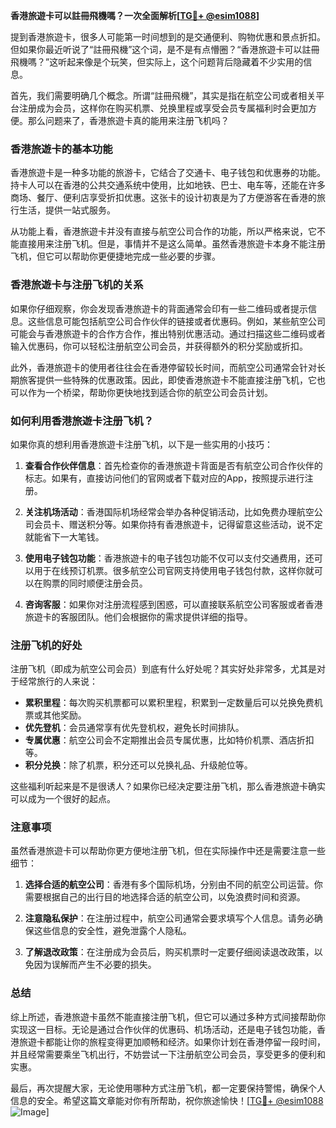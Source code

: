 **香港旅遊卡可以註冊飛機嗎？一次全面解析[[TG💪+ @esim1088](https://t.me/s/esim1088)]**

提到香港旅遊卡，很多人可能第一时间想到的是交通便利、购物优惠和景点折扣。但如果你最近听说了“註冊飛機”这个词，是不是有点懵圈？“香港旅遊卡可以註冊飛機嗎？”这听起来像是个玩笑，但实际上，这个问题背后隐藏着不少实用的信息。

首先，我们需要明确几个概念。所谓“註冊飛機”，其实是指在航空公司或者相关平台注册成为会员，这样你在购买机票、兑换里程或享受会员专属福利时会更加方便。那么问题来了，香港旅遊卡真的能用来注册飞机吗？

### 香港旅遊卡的基本功能

香港旅遊卡是一种多功能的旅游卡，它结合了交通卡、电子钱包和优惠券的功能。持卡人可以在香港的公共交通系统中使用，比如地铁、巴士、电车等，还能在许多商场、餐厅、便利店享受折扣优惠。这张卡的设计初衷是为了方便游客在香港的旅行生活，提供一站式服务。

从功能上看，香港旅遊卡并没有直接与航空公司合作的功能，所以严格来说，它不能直接用来注册飞机。但是，事情并不是这么简单。虽然香港旅遊卡本身不能注册飞机，但它可以帮助你更便捷地完成一些必要的步骤。

### 香港旅遊卡与注册飞机的关系

如果你仔细观察，你会发现香港旅遊卡的背面通常会印有一些二维码或者提示信息。这些信息可能包括航空公司合作伙伴的链接或者优惠码。例如，某些航空公司可能会与香港旅遊卡的合作方合作，推出特别优惠活动。通过扫描这些二维码或者输入优惠码，你可以轻松注册航空公司会员，并获得额外的积分奖励或折扣。

此外，香港旅遊卡的使用者往往会在香港停留较长时间，而航空公司通常会针对长期旅客提供一些特殊的优惠政策。因此，即使香港旅遊卡不能直接注册飞机，它也可以作为一个桥梁，帮助你更快地找到适合你的航空公司会员计划。

### 如何利用香港旅遊卡注册飞机？

如果你真的想利用香港旅遊卡注册飞机，以下是一些实用的小技巧：

1. **查看合作伙伴信息**：首先检查你的香港旅遊卡背面是否有航空公司合作伙伴的标志。如果有，直接访问他们的官网或者下载对应的App，按照提示进行注册。
   
2. **关注机场活动**：香港国际机场经常会举办各种促销活动，比如免费办理航空公司会员卡、赠送积分等。如果你持有香港旅遊卡，记得留意这些活动，说不定就能省下一大笔钱。

3. **使用电子钱包功能**：香港旅遊卡的电子钱包功能不仅可以支付交通费用，还可以用于在线预订机票。很多航空公司官网支持使用电子钱包付款，这样你就可以在购票的同时顺便注册会员。

4. **咨询客服**：如果你对注册流程感到困惑，可以直接联系航空公司客服或者香港旅遊卡的客服团队。他们会根据你的需求提供详细的指导。

### 注册飞机的好处

注册飞机（即成为航空公司会员）到底有什么好处呢？其实好处非常多，尤其是对于经常旅行的人来说：

- **累积里程**：每次购买机票都可以累积里程，积累到一定数量后可以兑换免费机票或其他奖励。
- **优先登机**：会员通常享有优先登机权，避免长时间排队。
- **专属优惠**：航空公司会不定期推出会员专属优惠，比如特价机票、酒店折扣等。
- **积分兑换**：除了机票，积分还可以兑换礼品、升级舱位等。

这些福利听起来是不是很诱人？如果你已经决定要注册飞机，那么香港旅遊卡确实可以成为一个很好的起点。

### 注意事项

虽然香港旅遊卡可以帮助你更方便地注册飞机，但在实际操作中还是需要注意一些细节：

1. **选择合适的航空公司**：香港有多个国际机场，分别由不同的航空公司运营。你需要根据自己的出行目的地选择合适的航空公司，以免浪费时间和资源。
   
2. **注意隐私保护**：在注册过程中，航空公司通常会要求填写个人信息。请务必确保这些信息的安全性，避免泄露个人隐私。

3. **了解退改政策**：在注册成为会员后，购买机票时一定要仔细阅读退改政策，以免因为误解而产生不必要的损失。

### 总结

综上所述，香港旅遊卡虽然不能直接注册飞机，但它可以通过多种方式间接帮助你实现这一目标。无论是通过合作伙伴的优惠码、机场活动，还是电子钱包功能，香港旅遊卡都能让你的旅程变得更加顺畅和经济。如果你计划在香港停留一段时间，并且经常需要乘坐飞机出行，不妨尝试一下注册航空公司会员，享受更多的便利和实惠。

最后，再次提醒大家，无论使用哪种方式注册飞机，都一定要保持警惕，确保个人信息的安全。希望这篇文章能对你有所帮助，祝你旅途愉快！[[TG💪+ @esim1088](https://t.me/s/esim1088) ![Image](https://i.postimg.cc/4NQfJmqS/Snipaste-2025-05-13-00-14-12.png)]